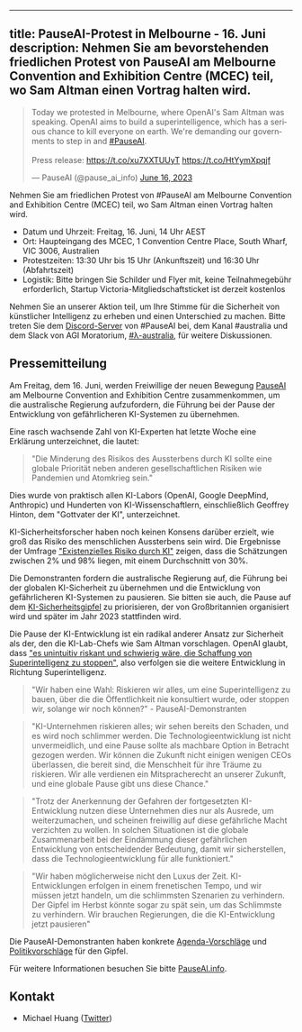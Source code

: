 

---
title: PauseAI-Protest in Melbourne - 16. Juni
description: Nehmen Sie am bevorstehenden friedlichen Protest von PauseAI am Melbourne Convention and Exhibition Centre (MCEC) teil, wo Sam Altman einen Vortrag halten wird.
---

<script>
    import WidgetConsent from '$lib/components/widget-consent/WidgetConsent.svelte'
</script>

<WidgetConsent>
<div>
<blockquote class="twitter-tweet"><p lang="en" dir="ltr">Today we protested in Melbourne, where OpenAI's Sam Altman was speaking. OpenAI aims to build a superintelligence, which has a serious chance to kill everyone on earth. We're demanding our governments to step in and <a href="https://twitter.com/hashtag/PauseAI?src=hash&amp;ref_src=twsrc%5Etfw">#PauseAI</a>.<br><br>Press release: <a href="https://t.co/xu7XXTUUyT">https://t.co/xu7XXTUUyT</a> <a href="https://t.co/HtYymXpqjf">https://t.co/HtYymXpqjf</a></p>&mdash; PauseAI (@pause_ai_info) <a href="https://twitter.com/pause_ai_info/status/1669809871867240451?ref_src=twsrc%5Etfw">June 16, 2023</a></blockquote> <script async src="https://platform.twitter.com/widgets.js" charset="utf-8"></script>
</div>
</WidgetConsent>

Nehmen Sie am friedlichen Protest von #PauseAI am Melbourne Convention and Exhibition Centre (MCEC) teil, wo Sam Altman einen Vortrag halten wird.

- Datum und Uhrzeit: Freitag, 16. Juni, 14 Uhr AEST
- Ort: Haupteingang des MCEC, 1 Convention Centre Place, South Wharf, VIC 3006, Australien
- Protestzeiten: 13:30 Uhr bis 15 Uhr (Ankunftszeit) und 16:30 Uhr (Abfahrtszeit)
- Logistik: Bitte bringen Sie Schilder und Flyer mit, keine Teilnahmegebühr erforderlich, Startup Victoria-Mitgliedschaftsticket ist derzeit kostenlos

Nehmen Sie an unserer Aktion teil, um Ihre Stimme für die Sicherheit von künstlicher Intelligenz zu erheben und einen Unterschied zu machen. Bitte treten Sie dem [Discord-Server](https://discord.gg/2XXWXvErfA) von #PauseAI bei, dem Kanal #australia und dem Slack von AGI Moratorium, [#λ-australia](https://www.campaignforaisafety.org/r/2b0991d9?m=4045bfdd-2b52-4fa2-b4c5-0d8adb4aac63), für weitere Diskussionen.

## Pressemitteilung

Am Freitag, dem 16. Juni, werden Freiwillige der neuen Bewegung [PauseAI](http://pauseai.info) am Melbourne Convention and Exhibition Centre zusammenkommen, um die australische Regierung aufzufordern, die Führung bei der Pause der Entwicklung von gefährlicheren KI-Systemen zu übernehmen.

Eine rasch wachsende Zahl von KI-Experten hat letzte Woche eine Erklärung unterzeichnet, die lautet:

> "Die Minderung des Risikos des Aussterbens durch KI sollte eine globale Priorität neben anderen gesellschaftlichen Risiken wie Pandemien und Atomkrieg sein."

Dies wurde von praktisch allen KI-Labors (OpenAI, Google DeepMind, Anthropic) und Hunderten von KI-Wissenschaftlern, einschließlich Geoffrey Hinton, dem "Gottvater der KI", unterzeichnet.

KI-Sicherheitsforscher haben noch keinen Konsens darüber erzielt, wie groß das Risiko des menschlichen Aussterbens sein wird.
Die Ergebnisse der Umfrage ["Existenzielles Risiko durch KI"](https://forum.effectivealtruism.org/posts/8CM9vZ2nnQsWJNsHx/existential-risk-from-ai-survey-results) zeigen, dass die Schätzungen zwischen 2% und 98% liegen, mit einem Durchschnitt von 30%.

Die Demonstranten fordern die australische Regierung auf, die Führung bei der globalen KI-Sicherheit zu übernehmen und die Entwicklung von gefährlicheren KI-Systemen zu pausieren.
Sie bitten sie auch, die Pause auf dem [KI-Sicherheitsgipfel](https://pauseai.info/summit) zu priorisieren, der von Großbritannien organisiert wird und später im Jahr 2023 stattfinden wird.

Die Pause der KI-Entwicklung ist ein radikal anderer Ansatz zur Sicherheit als der, den die KI-Lab-Chefs wie Sam Altman vorschlagen.
OpenAI glaubt, dass ["es unintuitiv riskant und schwierig wäre, die Schaffung von Superintelligenz zu stoppen"](https://openai.com/blog/governance-of-superintelligence), also verfolgen sie die weitere Entwicklung in Richtung Superintelligenz.

> "Wir haben eine Wahl: Riskieren wir alles, um eine Superintelligenz zu bauen, über die die Öffentlichkeit nie konsultiert wurde, oder stoppen wir, solange wir noch können?" - PauseAI-Demonstranten

> "KI-Unternehmen riskieren alles; wir sehen bereits den Schaden, und es wird noch schlimmer werden. Die Technologieentwicklung ist nicht unvermeidlich, und eine Pause sollte als machbare Option in Betracht gezogen werden. Wir können die Zukunft nicht einigen wenigen CEOs überlassen, die bereit sind, die Menschheit für ihre Träume zu riskieren. Wir alle verdienen ein Mitspracherecht an unserer Zukunft, und eine globale Pause gibt uns diese Chance."

> "Trotz der Anerkennung der Gefahren der fortgesetzten KI-Entwicklung nutzen diese Unternehmen dies nur als Ausrede, um weiterzumachen, und scheinen freiwillig auf diese gefährliche Macht verzichten zu wollen. In solchen Situationen ist die globale Zusammenarbeit bei der Eindämmung dieser gefährlichen Entwicklung von entscheidender Bedeutung, damit wir sicherstellen, dass die Technologieentwicklung für alle funktioniert."

> "Wir haben möglicherweise nicht den Luxus der Zeit. KI-Entwicklungen erfolgen in einem frenetischen Tempo, und wir müssen jetzt handeln, um die schlimmsten Szenarien zu verhindern. Der Gipfel im Herbst könnte sogar zu spät sein, um das Schlimmste zu verhindern. Wir brauchen Regierungen, die die KI-Entwicklung jetzt pausieren"

Die PauseAI-Demonstranten haben konkrete [Agenda-Vorschläge](/summit) und [Politikvorschläge](/proposal) für den Gipfel.

Für weitere Informationen besuchen Sie bitte [PauseAI.info](http://pauseai.info).

## Kontakt

- Michael Huang ([Twitter](https://twitter.com/michhuan))
